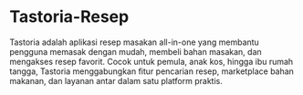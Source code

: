 # Tastoria-Resep
Tastoria adalah aplikasi resep masakan all-in-one yang membantu pengguna memasak dengan mudah, membeli bahan masakan, dan mengakses resep favorit. Cocok untuk pemula, anak kos, hingga ibu rumah tangga, Tastoria menggabungkan fitur pencarian resep, marketplace bahan makanan, dan layanan antar dalam satu platform praktis.
